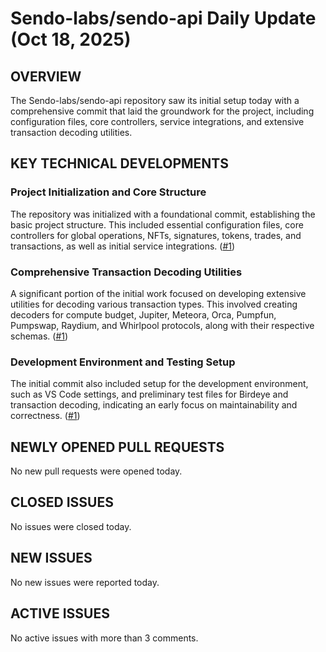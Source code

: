 # Sendo-labs/sendo-api Daily Update (Oct 18, 2025)
## OVERVIEW 
The Sendo-labs/sendo-api repository saw its initial setup today with a comprehensive commit that laid the groundwork for the project, including configuration files, core controllers, service integrations, and extensive transaction decoding utilities.

## KEY TECHNICAL DEVELOPMENTS

### Project Initialization and Core Structure
The repository was initialized with a foundational commit, establishing the basic project structure. This included essential configuration files, core controllers for global operations, NFTs, signatures, tokens, trades, and transactions, as well as initial service integrations. ([#1](https://github.com/Sendo-labs/sendo-api/pull/1))

### Comprehensive Transaction Decoding Utilities
A significant portion of the initial work focused on developing extensive utilities for decoding various transaction types. This involved creating decoders for compute budget, Jupiter, Meteora, Orca, Pumpfun, Pumpswap, Raydium, and Whirlpool protocols, along with their respective schemas. ([#1](https://github.com/Sendo-labs/sendo-api/pull/1))

### Development Environment and Testing Setup
The initial commit also included setup for the development environment, such as VS Code settings, and preliminary test files for Birdeye and transaction decoding, indicating an early focus on maintainability and correctness. ([#1](https://github.com/Sendo-labs/sendo-api/pull/1))

## NEWLY OPENED PULL REQUESTS
No new pull requests were opened today.

## CLOSED ISSUES
No issues were closed today.

## NEW ISSUES
No new issues were reported today.

## ACTIVE ISSUES
No active issues with more than 3 comments.